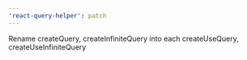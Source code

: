 ```yaml
---
'react-query-helper': patch
---
```


Rename createQuery, createInfiniteQuery into each createUseQuery, createUseInfiniteQuery
